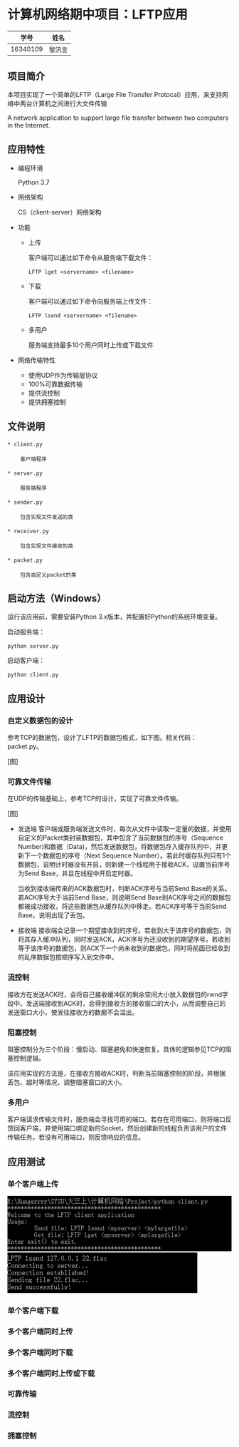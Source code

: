 # 计算机网络期中项目：LFTP应用

| 学号 | 姓名 |
| :-: | :-: |
| 16340109 | 黎汛言 |

## 项目简介
本项目实现了一个简单的LFTP（Large File Transfer Protocal）应用，来支持网络中两台计算机之间进行大文件传输

A network application to support large file transfer between two computers in the Internet.

## 应用特性
* 编程环境

	Python 3.7

* 网络架构

	CS（client-server）网络架构

* 功能
	* 上传

		客户端可以通过如下命令从服务端下载文件：

		```
		LFTP lget <servername> <filename>
		```

	* 下载

		客户端可以通过如下命令向服务端上传文件：

		```
		LFTP lsend <servername> <filename>
		```

	* 多用户

		服务端支持最多10个用户同时上传或下载文件

* 网络传输特性
	* 使用UDP作为传输层协议
	* 100%可靠数据传输
	* 提供流控制
	* 提供拥塞控制

## 文件说明
	* client.py

		客户端程序

	* server.py

		服务端程序

	* sender.py

		包含实现文件发送的类

	* receiver.py

		包含实现文件接收的类

	* packet.py

		包含自定义packet的类

## 启动方法（Windows）
运行该应用前，需要安装Python 3.x版本，并配置好Python的系统环境变量。

启动服务端：

```
python server.py
```

启动客户端：

```
python client.py
```

## 应用设计

### 自定义数据包的设计

参考TCP的数据包，设计了LFTP的数据包格式，如下图。相关代码：packet.py。

[图]

### 可靠文件传输

在UDP的传输基础上，参考TCP的设计，实现了可靠文件传输。

[图]

* 发送端
	客户端或服务端发送文件时，每次从文件中读取一定量的数据，并使用自定义的Packet类封装数据包，其中包含了当前数据包的序号（Sequence Number)和数据（Data)，然后发送数据包，将数据包存入缓存队列中，并更新下一个数据包的序号（Next Sequence Number）。若此时缓存队列只有1个数据包，说明计时器没有开启，则新建一个线程用于接收ACK，设置当前序号为Send Base，并且在线程中开启定时器。

	当收到接收端传来的ACK数据包时，判断ACK序号与当前Send Base的关系。若ACK序号大于当前Send Base，则说明Send Base到ACK序号之间的数据包都被成功接收，将这些数据包从缓存队列中移走。若ACK序号等于当前Send Base，说明出现了丢包。

* 接收端
	接收端会记录一个期望接收到的序号。若收到大于该序号的数据包，则将其存入缓冲队列，同时发送ACK，ACK序号为还没收到的期望序号。若收到等于该序号的数据包，则ACK下一个尚未收到的数据包，同时将前面已经收到的乱序数据包按顺序写入到文件中。


### 流控制

接收方在发送ACK时，会将自己接收缓冲区的剩余空间大小放入数据包的rwnd字段中。发送端接收到ACK时，会得到接收方的接收窗口的大小，从而调整自己的发送窗口大小，使发往接收方的数据不会溢出。

### 阻塞控制

阻塞控制分为三个阶段：慢启动、阻塞避免和快速恢复。具体的逻辑参见TCP的阻塞控制逻辑。

该应用实现的方法是，在接收方接收ACK时，判断当前阻塞控制的阶段，并根据丢包、超时等情况，调整阻塞窗口的大小。

### 多用户

客户端请求传输文件时，服务端会寻找可用的端口。若存在可用端口，则将端口反馈回客户端，并使用端口绑定新的Socket，然后创建新的线程负责该用户的文件传输任务。若没有可用端口，则反馈响应的信息。

## 应用测试
### 单个客户端上传

![2](./Screenshots/1.png)
![3](./Screenshots/2.png)

### 单个客户端下载

### 多个客户端同时上传

### 多个客户端同时下载

### 多个客户端同时上传或下载

### 可靠传输

### 流控制

### 拥塞控制
